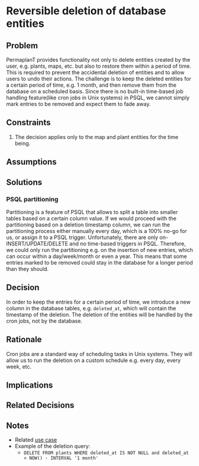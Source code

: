 # Reversible deletion of database entities

## Problem

PermaplanT provides functionality not only to delete entities created by the user, e.g. plants, maps, etc. but also to restore them within a period of time.
This is required to prevent the accidental deletion of entities and to allow users to undo their actions.
The challenge is to keep the deleted entities for a certain period of time, e.g. 1 month, and then remove them from the database on a scheduled basis.
Since there is no built-in time-based job handling feature(like cron jobs in Unix systems) in PSQL, we cannot simply mark entries to be removed and expect them to fade away.

## Constraints

1. The decision applies only to the map and plant entities for the time being.

## Assumptions

## Solutions

### PSQL partitioning

Partitioning is a feature of PSQL that allows to split a table into smaller tables based on a certain column value.
If we would proceed with the partitioning based on a deletion timestamp column, we can run the partitioning process either manually every day, which is a 100% no-go for us, or assign it to a PSQL trigger.
Unfortunately, there are only on- INSERT/UPDATE/DELETE and no time-based triggers in PSQL.
Therefore, we could only run the partitioning e.g. on the insertion of new entries, which can occur within a day/week/month or even a year.
This means that some entries marked to be removed could stay in the database for a longer period than they should.

## Decision

In order to keep the entries for a certain period of time, we introduce a new column in the database tables, e.g. `deleted_at`, which will contain the timestamp of the deletion.
The deletion of the entities will be handled by the cron jobs, not by the database.

## Rationale

Cron jobs are a standard way of scheduling tasks in Unix systems.
They will allow us to run the deletion on a custom schedule e.g. every day, every week, etc.

## Implications

## Related Decisions

## Notes

-   Related [use case](doc/usecases/map_create_delete.md)
-   Example of the deletion query:
    -   `DELETE FROM plants WHERE deleted_at IS NOT NULL and deleted_at < NOW() - INTERVAL '1 month'`
